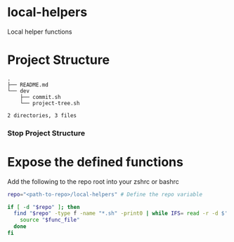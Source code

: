 # local-helpers
Local helper functions

# Project Structure
```
.
├── README.md
└── dev
    ├── commit.sh
    └── project-tree.sh

2 directories, 3 files
```
### Stop Project Structure



# Expose the defined functions
Add the following to the repo root into your zshrc or bashrc

```bash
repo="<path-to-repo>/local-helpers" # Define the repo variable

if [ -d "$repo" ]; then
  find "$repo" -type f -name "*.sh" -print0 | while IFS= read -r -d $' ' func_file; do
    source "$func_file"
  done
fi
```





